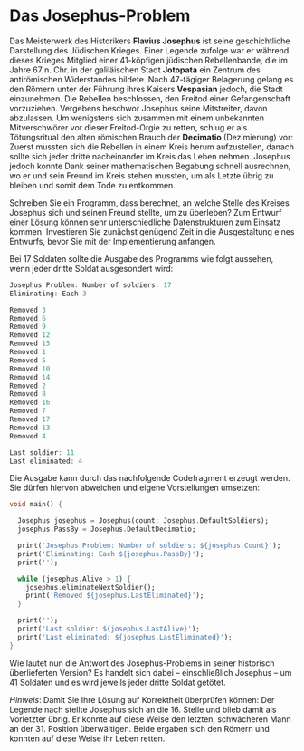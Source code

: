 # Das Josephus-Problem

Das Meisterwerk des Historikers **Flavius Josephus** ist seine geschichtliche Darstellung des Jüdischen Krieges. Einer Legende zufolge war er während dieses Krieges Mitglied einer 41-köpfigen jüdischen Rebellenbande, die im Jahre 67 n. Chr. in der galiläischen Stadt **Jotopata** ein Zentrum des antirömischen Widerstandes bildete. Nach 47-tägiger Belagerung gelang es den Römern unter der Führung ihres Kaisers **Vespasian** jedoch, die Stadt einzunehmen. Die Rebellen beschlossen, den Freitod einer Gefangenschaft vorzuziehen. Vergebens beschwor Josephus seine Mitstreiter, davon abzulassen. Um wenigstens sich zusammen mit einem unbekannten Mitverschwörer vor dieser Freitod-Orgie zu retten, schlug er als Tötungsritual den alten römischen Brauch der **Decimatio** (Dezimierung) vor: Zuerst mussten sich die Rebellen in einem Kreis herum aufzustellen, danach sollte sich jeder dritte nacheinander im Kreis das Leben nehmen. Josephus jedoch konnte Dank seiner mathematischen Begabung schnell ausrechnen, wo er und sein Freund im Kreis stehen mussten, um als Letzte übrig zu bleiben und somit dem Tode zu entkommen.

Schreiben Sie ein Programm, dass berechnet, an welche Stelle des Kreises Josephus sich und seinen Freund stellte, um zu überleben? Zum Entwurf einer Lösung können sehr unterschiedliche Datenstrukturen zum Einsatz kommen. Investieren Sie zunächst genügend Zeit in die Ausgestaltung eines Entwurfs, bevor Sie mit der Implementierung anfangen.

Bei 17 Soldaten sollte die Ausgabe des Programms wie folgt aussehen, wenn jeder dritte Soldat ausgesondert wird:

```dart
Josephus Problem: Number of soldiers: 17
Eliminating: Each 3

Removed 3
Removed 6
Removed 9
Removed 12
Removed 15
Removed 1
Removed 5
Removed 10
Removed 14
Removed 2
Removed 8
Removed 16
Removed 7
Removed 17
Removed 13
Removed 4

Last soldier: 11
Last eliminated: 4
```

Die Ausgabe kann durch das nachfolgende Codefragment erzeugt werden. Sie dürfen hiervon abweichen und eigene Vorstellungen umsetzen:

```dart
void main() {

  Josephus josephus = Josephus(count: Josephus.DefaultSoldiers);
  josephus.PassBy = Josephus.DefaultDecimatio;

  print('Josephus Problem: Number of soldiers: ${josephus.Count}');
  print('Eliminating: Each ${josephus.PassBy}');
  print('');

  while (josephus.Alive > 1) {
    josephus.eliminateNextSoldier();
    print('Removed ${josephus.LastEliminated}');
  }

  print('');
  print('Last soldier: ${josephus.LastAlive}');
  print('Last eliminated: ${josephus.LastEliminated}');
}
```

Wie lautet nun die Antwort des Josephus-Problems in seiner historisch überlieferten Version? Es handelt sich dabei – einschließlich Josephus – um 41 Soldaten und es wird jeweils jeder dritte Soldat getötet.

*Hinweis*: Damit Sie Ihre Lösung auf Korrektheit überprüfen können: Der Legende nach stellte Josephus sich an die 16. Stelle und blieb damit als Vorletzter übrig. Er konnte auf diese Weise den letzten, schwächeren Mann an der 31. Position überwältigen. Beide ergaben sich den Römern und konnten auf diese Weise ihr Leben retten.